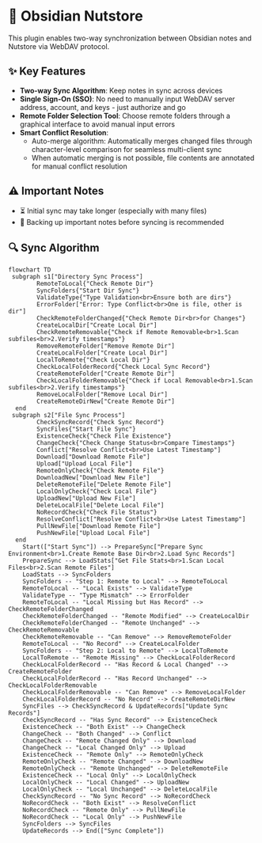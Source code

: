 # 🔄 Obsidian Nutstore

This plugin enables two-way synchronization between Obsidian notes and Nutstore via WebDAV protocol.

## ✨ Key Features

- **Two-way Sync Algorithm**: Keep notes in sync across devices
- **Single Sign-On (SSO)**: No need to manually input WebDAV server address, account, and keys - just authorize and go
- **Remote Folder Selection Tool**: Choose remote folders through a graphical interface to avoid manual input errors
- **Smart Conflict Resolution**:
  - Auto-merge algorithm: Automatically merges changed files through character-level comparison for seamless multi-client sync
  - When automatic merging is not possible, file contents are annotated for manual conflict resolution

## ⚠️ Important Notes

- ⏳ Initial sync may take longer (especially with many files)
- 💾 Backing up important notes before syncing is recommended

## 🔍 Sync Algorithm

```mermaid
flowchart TD
 subgraph s1["Directory Sync Process"]
        RemoteToLocal{"Check Remote Dir"}
        SyncFolders{"Start Dir Sync"}
        ValidateType{"Type Validation<br>Ensure both are dirs"}
        ErrorFolder["Error: Type Conflict<br>One is file, other is dir"]
        CheckRemoteFolderChanged{"Check Remote Dir<br>for Changes"}
        CreateLocalDir["Create Local Dir"]
        CheckRemoteRemovable{"Check if Remote Removable<br>1.Scan subfiles<br>2.Verify timestamps"}
        RemoveRemoteFolder["Remove Remote Dir"]
        CreateLocalFolder["Create Local Dir"]
        LocalToRemote{"Check Local Dir"}
        CheckLocalFolderRecord{"Check Local Sync Record"}
        CreateRemoteFolder["Create Remote Dir"]
        CheckLocalFolderRemovable{"Check if Local Removable<br>1.Scan subfiles<br>2.Verify timestamps"}
        RemoveLocalFolder["Remove Local Dir"]
        CreateRemoteDirNew["Create Remote Dir"]
  end
 subgraph s2["File Sync Process"]
        CheckSyncRecord{"Check Sync Record"}
        SyncFiles{"Start File Sync"}
        ExistenceCheck{"Check File Existence"}
        ChangeCheck{"Check Change Status<br>Compare Timestamps"}
        Conflict["Resolve Conflict<br>Use Latest Timestamp"]
        Download["Download Remote File"]
        Upload["Upload Local File"]
        RemoteOnlyCheck{"Check Remote File"}
        DownloadNew["Download New File"]
        DeleteRemoteFile["Delete Remote File"]
        LocalOnlyCheck{"Check Local File"}
        UploadNew["Upload New File"]
        DeleteLocalFile["Delete Local File"]
        NoRecordCheck{"Check File Status"}
        ResolveConflict["Resolve Conflict<br>Use Latest Timestamp"]
        PullNewFile["Download Remote File"]
        PushNewFile["Upload Local File"]
  end
    Start(["Start Sync"]) --> PrepareSync["Prepare Sync Environment<br>1.Create Remote Base Dir<br>2.Load Sync Records"]
    PrepareSync --> LoadStats["Get File Stats<br>1.Scan Local Files<br>2.Scan Remote Files"]
    LoadStats --> SyncFolders
    SyncFolders -- "Step 1: Remote to Local" --> RemoteToLocal
    RemoteToLocal -- "Local Exists" --> ValidateType
    ValidateType -- "Type Mismatch" --> ErrorFolder
    RemoteToLocal -- "Local Missing but Has Record" --> CheckRemoteFolderChanged
    CheckRemoteFolderChanged -- "Remote Modified" --> CreateLocalDir
    CheckRemoteFolderChanged -- "Remote Unchanged" --> CheckRemoteRemovable
    CheckRemoteRemovable -- "Can Remove" --> RemoveRemoteFolder
    RemoteToLocal -- "No Record" --> CreateLocalFolder
    SyncFolders -- "Step 2: Local to Remote" --> LocalToRemote
    LocalToRemote -- "Remote Missing" --> CheckLocalFolderRecord
    CheckLocalFolderRecord -- "Has Record & Local Changed" --> CreateRemoteFolder
    CheckLocalFolderRecord -- "Has Record Unchanged" --> CheckLocalFolderRemovable
    CheckLocalFolderRemovable -- "Can Remove" --> RemoveLocalFolder
    CheckLocalFolderRecord -- "No Record" --> CreateRemoteDirNew
    SyncFiles --> CheckSyncRecord & UpdateRecords["Update Sync Records"]
    CheckSyncRecord -- "Has Sync Record" --> ExistenceCheck
    ExistenceCheck -- "Both Exist" --> ChangeCheck
    ChangeCheck -- "Both Changed" --> Conflict
    ChangeCheck -- "Remote Changed Only" --> Download
    ChangeCheck -- "Local Changed Only" --> Upload
    ExistenceCheck -- "Remote Only" --> RemoteOnlyCheck
    RemoteOnlyCheck -- "Remote Changed" --> DownloadNew
    RemoteOnlyCheck -- "Remote Unchanged" --> DeleteRemoteFile
    ExistenceCheck -- "Local Only" --> LocalOnlyCheck
    LocalOnlyCheck -- "Local Changed" --> UploadNew
    LocalOnlyCheck -- "Local Unchanged" --> DeleteLocalFile
    CheckSyncRecord -- "No Sync Record" --> NoRecordCheck
    NoRecordCheck -- "Both Exist" --> ResolveConflict
    NoRecordCheck -- "Remote Only" --> PullNewFile
    NoRecordCheck -- "Local Only" --> PushNewFile
    SyncFolders --> SyncFiles
    UpdateRecords --> End(["Sync Complete"])
```
